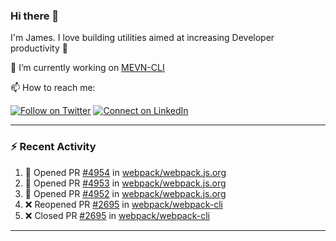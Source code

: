 ### Hi there 👋

I'm James. I love building utilities aimed at increasing Developer productivity :raised_hands: 

🔭 I’m currently working on [MEVN-CLI](https://github.com/madlabsinc/mevn-cli)

📫 How to reach me:

[![Follow on Twitter](https://img.shields.io/badge/--twitter?label=Twitter&logo=Twitter&style=social)](https://twitter.com/james_madhacks) [![Connect on LinkedIn](https://img.shields.io/badge/--linkedin?label=LinkedIn&logo=LinkedIn&style=social)](https://www.linkedin.com/in/jamesgeorge007)

---

### :zap: Recent Activity

<!--START_SECTION:activity-->
1. 💪 Opened PR [#4954](https://github.com/webpack/webpack.js.org/pull/4954) in [webpack/webpack.js.org](https://github.com/webpack/webpack.js.org)
2. 💪 Opened PR [#4953](https://github.com/webpack/webpack.js.org/pull/4953) in [webpack/webpack.js.org](https://github.com/webpack/webpack.js.org)
3. 💪 Opened PR [#4952](https://github.com/webpack/webpack.js.org/pull/4952) in [webpack/webpack.js.org](https://github.com/webpack/webpack.js.org)
4. ❌ Reopened PR [#2695](https://github.com/webpack/webpack-cli/pull/2695) in [webpack/webpack-cli](https://github.com/webpack/webpack-cli)
5. ❌ Closed PR [#2695](https://github.com/webpack/webpack-cli/pull/2695) in [webpack/webpack-cli](https://github.com/webpack/webpack-cli)
<!--END_SECTION:activity-->

---

<!--
**jamesgeorge007/jamesgeorge007** is a ✨ _special_ ✨ repository because its `README.md` (this file) appears on your GitHub profile.

Here are some ideas to get you started:

- 🌱 I’m currently learning ...
- 👯 I’m looking to collaborate on ...
- 🤔 I’m looking for help with ...
- 💬 Ask me about ...
- 😄 Pronouns: ...
- ⚡ Fun fact: ...
-->
